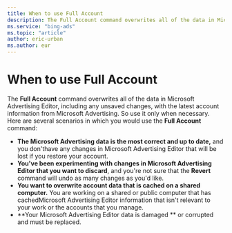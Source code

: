 ```yaml
---
title: When to use Full Account
description: The Full Account command overwrites all of the data in Microsoft Advertising Editor , including any unsaved changes, with the latest account information from Microsoft Advertising, so use it only when necessary.
ms.service: "bing-ads"
ms.topic: "article"
author: eric-urban
ms.author: eur
---
```


# When to use Full Account

The **Full Account** command overwrites all of the data in Microsoft Advertising Editor, including any unsaved changes, with the latest account information from Microsoft Advertising. So use it only when necessary. Here are several scenarios in which you would use the **Full Account** command:

- **The Microsoft Advertising data is the most correct and up to date,** and you don'thave any changes in Microsoft Advertising Editor that will be lost if you restore your account.
- **You've been experimenting with changes in Microsoft Advertising Editor that you want to discard**, and you're not sure that the **Revert** command will undo as many changes as you'd like.
- **You want to overwrite account data that is cached on a shared computer.** You are working on a shared or public computer that has cachedMicrosoft Advertising Editor information that isn't relevant to your work or the accounts that you manage.
- **Your Microsoft Advertising Editor data is damaged ** or corrupted and must be replaced.


